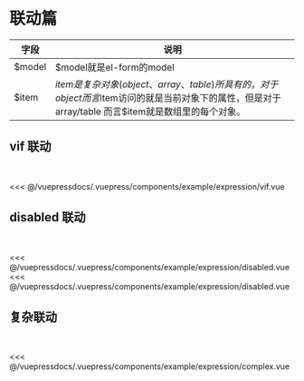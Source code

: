 # 联动篇

字段|说明
-|-
$model| $model就是el-form的model
$item| $item是复杂对象(object、array、table)所具有的， 对于object而言$item访问的就是当前对象下的属性，但是对于 array/table 而言$item就是数组里的每个对象。

## vif 联动
  

<demo-block>
<example-expression-vif slot="source"/>
 <<< @/vuepressdocs/.vuepress/components/example/expression/vif.vue
</demo-block>

## disabled 联动 
  

<demo-block>
<example-expression-disabled slot="source"/>
 <<< @/vuepressdocs/.vuepress/components/example/expression/disabled.vue
</demo-block>

<demo-block>
<example-expression-disabled slot="source"/>
 <<< @/vuepressdocs/.vuepress/components/example/expression/disabled.vue
</demo-block>

## 复杂联动
  

<demo-block>
<example-expression-complex slot="source"/>
 <<< @/vuepressdocs/.vuepress/components/example/expression/complex.vue
</demo-block>